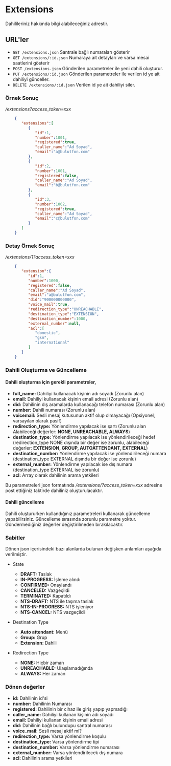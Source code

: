 # Extensions

Dahilileriniz hakkında bilgi alabileceğiniz adrestir.

## URL'ler
* `GET /extensions.json` Santrale bağlı numaraları gösterir
* `GET /extensions/:id.json` Numaraya ait detayları ve varsa mesai saatlerini gösterir
* `POST /extensions.json` Gönderilen parametreler ile yeni dahili oluşturur.
* `PUT /extensions/:id.json` Gönderilen parametreler ile verilen id ye ait dahiliyi günceller.
* `DELETE /extensions/:id.json` Verilen id ye ait dahiliyi siler.

### Örnek Sonuç

*/extensions?access_token=xxx*

```json
    {
       "extensions":[
          {
             "id":1,
             "number":1001,
             "registered":true,
             "caller_name":"Ad Soyad",
             "email":"a@bulutfon.com"
          },
          {
             "id":2,
             "number":1001,
             "registered":false,
             "caller_name":"Ad Soyad",
             "email":"b@bulutfon.com"
          },
          {
             "id":3,
             "number":1002,
             "registered":true,
             "caller_name":"Ad Soyad",
             "email":"c@bulutfon.com"
          }
       ]
    }
```

### Detay Örnek Sonuç

*/extensions/1?access_token=xxx*

```json
    {
       "extension":{
          "id":1,
          "number":1000,
          "registered":false,
          "caller_name":"Ad Soyad",
          "email":"a@bulutfon.com",
          "did":"900000000000",
          "voice_mail":true,
          "redirection_type":"UNREACHABLE",
          "destination_type":"EXTENSION",
          "destination_number":1000,
          "external_number":null,
          "acl":[
             "domestic",
             "gsm",
             "international"
          ]
       }
    }
```

### Dahili Oluşturma ve Güncelleme

#### Dahili oluşturma için gerekli parametreler,

* **full_name:** Dahiliyi kullanacak kişinin adı soyadı (Zorunlu alan)
* **email:** Dahiliyi kullanacak kişinin email adresi (Zorunlu alan)
* **did:** Dahilinin dış aramalarda kullanacağı telefon numarası (Zorunlu alan)
* **number:** Dahili numarası (Zorunlu alan)
* **voicemail:** Sesli mesaj kutusunun aktif olup olmayacağı (Opsiyonel, varsayılan olarak pasif)
* **redirection_type:** Yönlendirme yapılacak ise şartı (Zorunlu alan Alabileceği değerler: **NONE, UNREACHABLE, ALWAYS**)
* **destination_type:** Yönlendirme yapılacak ise yönlendirileceği hedef (redirection_type NONE dışında bir değer ise zorunlu, alabileceği değerler: **EXTENSION, GROUP, AUTOATTENDANT, EXTERNAL**)
* **destination_number:** Yönlendirme yapılacak ise yönlendirileceği numara (destination_type EXTERNAL dışında bir değer ise zorunlu)
* **external_number:** Yönlendirme yapılacak ise dış numara (destination_type EXTERNAL ise zorunlu)
* **acl:** Array olarak dahilinin arama yetkileri

Bu parametreleri json formatında */extensions/?access_token=xxx* adresine post ettiğiniz taktirde dahiliniz oluşturulacaktır.

#### Dahili güncelleme

Dahili oluştururken kullandığınız parametreleri kullanarak güncelleme yapabilirsiniz. Güncelleme sırasında zorunlu parametre yoktur. Göndermediğiniz değerler değiştirilmeden bırakılacaktır.

### Sabitler

Dönen json içerisindeki bazı alanlarda bulunan değişken anlamları aşağıda verilmiştir.

* State
    * **DRAFT:** Taslak
    * **IN-PROGRESS:** İşleme alındı
    * **CONFIRMED:** Onaylandı
    * **CANCELED:** Vazgeçildi
    * **TERMINATED:** Kapatıldı
    * **NTS-DRAFT:** NTS ile taşıma taslak
    * **NTS-IN-PROGRESS:** NTS işleniyor
    * **NTS-CANCEL:** NTS vazgeçildi

* Destination Type
    * **Auto attendant:** Menü
    * **Group:** Grup
    * **Extension:** Dahili

* Redirection Type
    * **NONE:** Hiçbir zaman
    * **UNREACHABLE:** Ulaşılamadığında
    * **ALWAYS:** Her zaman

### Dönen değerler

* **id:** Dahilinin id'si
* **number:** Dahilinin Numarası
* **registered:** Dahilinin bir cihaz ile giriş yapıp yapmadığı
* **caller_name:** Dahiliyi kullanan kişinin adı soyadı
* **email:** Dahiliyi kullanan kişinin email adresi
* **did:** Dahilinin bağlı bulundupu santral numarası
* **voice_mail:** Sesli mesaj aktif mi?
* **redirection_type:** Varsa yönlendirme koşulu
* **destination_type:** Varsa yönlendirme tipi
* **destination_number:** Varsa yönlendirme numarası
* **external_number:** Varsa yönlendirilecek dış numara
* **acl:** Dahilinin arama yetkileri
